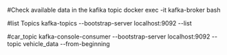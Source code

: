 #Check available data in the kafika topic
docker exec -it kafka-broker bash


#list Topics
kafka-topics --bootstrap-server localhost:9092 --list


#car_topic
kafka-console-consumer --bootstrap-server localhost:9092 --topic vehicle_data --from-beginning
